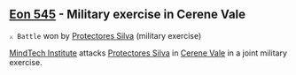 ## [Eon 545](<https://zeithalt.github.io/t/#eon0545>) - Military exercise in Cerene Vale

`⚔️ Battle` won by [Protectores Silva](<https://zeithalt.github.io/r/protectores_silva.html>) (military exercise)

[MindTech Institute](<https://zeithalt.github.io/r/mindtech_institute.html>) attacks [Protectores Silva](<https://zeithalt.github.io/r/protectores_silva.html>) in [Cerene Vale](<https://zeithalt.github.io/r/cerene_vale.html>) in a joint military exercise.

